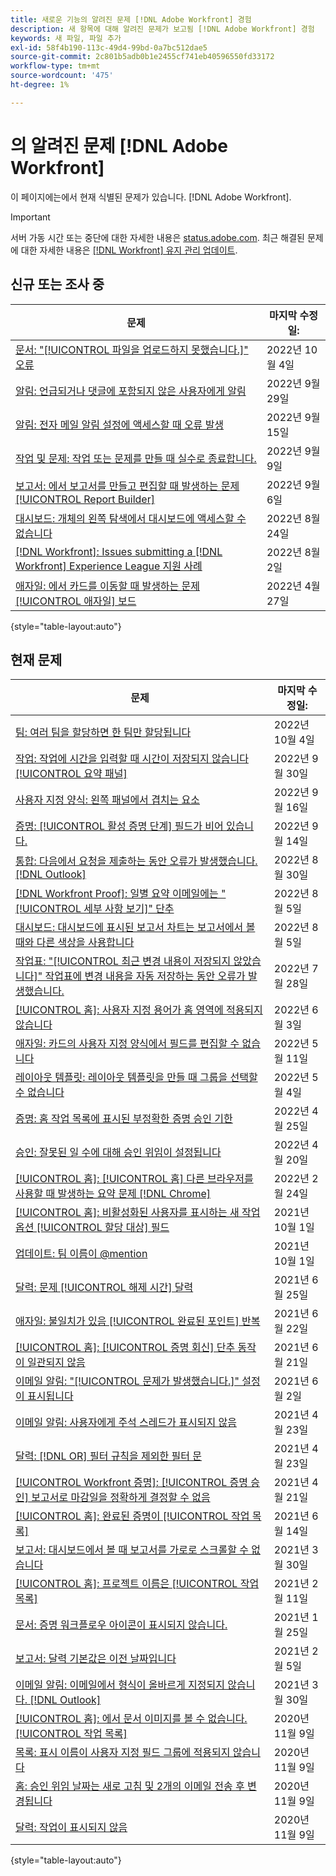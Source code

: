 ```yaml
---
title: 새로운 기능의 알려진 문제 [!DNL Adobe Workfront] 경험
description: 새 항목에 대해 알려진 문제가 보고됨 [!DNL Adobe Workfront] 경험
keywords: 새 파일, 파일 추가
exl-id: 58f4b190-113c-49d4-99bd-0a7bc512dae5
source-git-commit: 2c801b5adb0b1e2455cf741eb40596550fd33172
workflow-type: tm+mt
source-wordcount: '475'
ht-degree: 1%

---
```


# 의 알려진 문제 [!DNL Adobe Workfront]

이 페이지에는에서 현재 식별된 문제가 있습니다. [!DNL Adobe Workfront].

>[!IMPORTANT]
>
>서버 가동 시간 또는 중단에 대한 자세한 내용은 [status.adobe.com](https://status.adobe.com). 최근 해결된 문제에 대한 자세한 내용은 [[!DNL Workfront] 유지 관리 업데이트](../maintenance/current-updates.md).

## 신규 또는 조사 중

| **문제** | **마지막 수정일:** |
|---|---|
| [문서: &quot;[!UICONTROL 파일을 업로드하지 못했습니다.]&quot; 오류](known-issues-workfront/wf-documents-failed-to-upload-file.md) | 2022년 10월 4일 |
| [알림: 언급되거나 댓글에 포함되지 않은 사용자에게 알림](known-issues-workfront/wf-notif-users-not-receiving-email-or-inapp-notif.md) | 2022년 9월 29일 |
| [알림: 전자 메일 알림 설정에 액세스할 때 오류 발생](known-issues-workfront/wf-notifications-preview-errors-with-options.md) | 2022년 9월 15일 |
| [작업 및 문제: 작업 또는 문제를 만들 때 실수로 종료합니다.](known-issues-workfront/wf-inadvertent-exit-creating-tasks-or-issues.md) | 2022년 9월 9일 |
| [보고서: 에서 보고서를 만들고 편집할 때 발생하는 문제 [!UICONTROL Report Builder]](known-issues-workfront/wf-reports-builder-degraded-performance.md) | 2022년 9월 6일 |
| [대시보드: 개체의 왼쪽 탐색에서 대시보드에 액세스할 수 없습니다](known-issues-workfront/wf-dashboards-cannot-open-from-left-nav.md) | 2022년 8월 24일 |
| [[!DNL Workfront]: Issues submitting a [!DNL Workfront] Experience League 지원 사례](known-issues-workfront/wf-support-issues-submitting-support-case.md) | 2022년 8월 2일 |
| [애자일: 에서 카드를 이동할 때 발생하는 문제 [!UICONTROL 애자일] 보드](known-issues-workfront/wf-agile-issues-moving-cards.md) | 2022년 4월 27일 |

{style=&quot;table-layout:auto&quot;}

## 현재 문제

| **문제** | **마지막 수정일:** |
| -------------------------------------------------------------------------------------------------- | ----------------- |
| [팀: 여러 팀을 할당하면 한 팀만 할당됩니다](known-issues-workfront/wf-teams-multiple-team-assignments.md) | 2022년 10월 4일 |
| [작업: 작업에 시간을 입력할 때 시간이 저장되지 않습니다 [!UICONTROL 요약 패널]](known-issues-workfront/wf-hours-do-not-save-when-scrolling-summary-panel.md) | 2022년 9월 30일 |
| [사용자 지정 양식: 왼쪽 패널에서 겹치는 요소](known-issues-workfront/wf-custom-forms-message-causes-element-overlap.md) | 2022년 9월 16일 |
| [증명: [!UICONTROL 활성 증명 단계] 필드가 비어 있습니다.](known-issues-workfront/wf-documents-stages-do-not-populate-on-proof.md) | 2022년 9월 14일 |
| [통합: 다음에서 요청을 제출하는 동안 오류가 발생했습니다. [!DNL Outlook] ](known-issues-workfront/wf-integrations-error-when-creating-request-from-outlook.md) | 2022년 8월 30일 |
| [[!DNL Workfront Proof]: 일별 요약 이메일에는 &quot;[!UICONTROL 세부 사항 보기]&quot; 단추](known-issues-workfront-proof/proof-daily-summary-email-no-view-details-button.md) | 2022년 8월 5일 |
| [대시보드: 대시보드에 표시된 보고서 차트는 보고서에서 볼 때와 다른 색상을 사용합니다](known-issues-workfront/wf-dashboard-reports-wrong-color.md) | 2022년 8월 5일 |
| [작업표: &quot;[!UICONTROL 최근 변경 내용이 저장되지 않았습니다]&quot; 작업표에 변경 내용을 자동 저장하는 동안 오류가 발생했습니다.](known-issues-workfront/wf-timesheets-recent-changes-not-saved-error.md) | 2022년 7월 28일 |
| [[!UICONTROL 홈]: 사용자 지정 용어가 홈 영역에 적용되지 않습니다](known-issues-workfront/wf-home-custom-term-not-applied-to-home.md) | 2022년 6월 3일 |
| [애자일: 카드의 사용자 지정 양식에서 필드를 편집할 수 없습니다](known-issues-workfront/wf-agile-cannot-edit-fields-custom-cards.md) | 2022년 5월 11일 |
| [레이아웃 템플릿: 레이아웃 템플릿을 만들 때 그룹을 선택할 수 없습니다](known-issues-workfront/wf-layout-templ-cannot-select-group.md) | 2022년 5월 4일 |
| [증명: 홈 작업 목록에 표시된 부정확한 증명 승인 기한](known-issues-workfront-proof/inaccurate-proof-approval-deadline-displayed.md) | 2022년 4월 25일 |
| [승인: 잘못된 일 수에 대해 승인 위임이 설정됩니다](known-issues-workfront/wf-approval-delegation-incorrect-number-of-days.md) | 2022년 4월 20일 |
| [[!UICONTROL 홈]: [!UICONTROL 홈] 다른 브라우저를 사용할 때 발생하는 요약 문제 [!DNL Chrome]](known-issues-workfront/wf-home-summary-issues-when-not-using-chrome.md) | 2022년 2월 24일 |
| [[!UICONTROL 홈]: 비활성화된 사용자를 표시하는 새 작업 옵션 [!UICONTROL 할당 대상] 필드](known-issues-workfront/wf-home-new-task-option-showing-deactivated-users.md) | 2021년 10월 1일 |
| [업데이트: 팀 이름이 @mention](known-issues-workfront/wf-updates-team-name-not-in-mention.md) | 2021년 10월 1일 |
| [달력: 문제 [!UICONTROL 해제 시간] 달력](known-issues-workfront/wf-calendars-issue-time-off.md) | 2021년 6월 25일 |
| [애자일: 불일치가 있음 [!UICONTROL 완료된 포인트] 반복](known-issues-workfront/wf-agile-discrepancy-in-completed-points.md) | 2021년 6월 22일 |
| [[!UICONTROL 홈]: [!UICONTROL 증명 회신] 단추 동작이 일관되지 않음](known-issues-workfront-proof/reply-in-proof-button-behavior-is-inconsistent.md) | 2021년 6월 21일 |
| [이메일 알림: &quot;[!UICONTROL 문제가 발생했습니다.]&quot; 설정이 표시됩니다](known-issues-workfront/wf-email-notif-im-assigned-to-issue-displaying.md) | 2021년 6월 2일 |
| [이메일 알림: 사용자에게 주석 스레드가 표시되지 않음](known-issues-workfront/wf-email-notif-user-not-directed-to-thread.md) | 2021년 4월 23일 |
| [달력: [!DNL OR] 필터 규칙을 제외한 필터 문](known-issues-workfront/wf-calendars-or-filter-statement.md) | 2021년 4월 23일 |
| [[!UICONTROL Workfront 증명]: [!UICONTROL 증명 승인] 보고서로 마감일을 정확하게 결정할 수 없음](known-issues-workfront-proof/proof-approval-report-cant-accurately-determine-deadlines.md) | 2021년 4월 21일 |
| [[!UICONTROL 홈]: 완료된 증명이 [!UICONTROL 작업 목록]](known-issues-workfront-proof/completed-proofs-stuck-in-the-work-list.md) | 2021년 6월 14일 |
| [보고서: 대시보드에서 볼 때 보고서를 가로로 스크롤할 수 없습니다](known-issues-workfront/wf-reports-cannot-scroll-horizontally.md) | 2021년 3월 30일 |
| [[!UICONTROL 홈]: 프로젝트 이름은 [!UICONTROL 작업 목록]](known-issues-workfront/wf-home-project-name-shows-as-guid.md) | 2021년 2월 11일 |
| [문서: 증명 워크플로우 아이콘이 표시되지 않습니다.](known-issues-workfront-proof/proof-workflow-icon-is-not-displaying.md) | 2021년 1월 25일 |
| [보고서: 달력 기본값은 이전 날짜입니다](known-issues-workfront/wf-reports-caledar-defaults-to-old-dates.md) | 2021년 2월 5일 |
| [이메일 알림: 이메일에서 형식이 올바르게 지정되지 않습니다. [!DNL Outlook]](known-issues-workfront/wf-email-notif-not-formatting-in-outlook.md) | 2021년 3월 30일 |
| [[!UICONTROL 홈]: 에서 문서 이미지를 볼 수 없습니다. [!UICONTROL 작업 목록]](known-issues-workfront/wf-home-unable-to-view-document-image.md) | 2020년 11월 9일 |
| [목록: 표시 이름이 사용자 지정 필드 그룹에 적용되지 않습니다](known-issues-workfront/wf-lists-display-name-not-applied-to-grouping.md) | 2020년 11월 9일 |
| [홈: 승인 위임 날짜는 새로 고침 및 2개의 이메일 전송 후 변경됩니다](known-issues-workfront/wf-home-approval-delegation-dates-changing.md) | 2020년 11월 9일 |
| [달력: 작업이 표시되지 않음](known-issues-workfront/wf-calendar-tasks-not-displaying.md) | 2020년 11월 9일 |

{style=&quot;table-layout:auto&quot;}


<!--


-->
